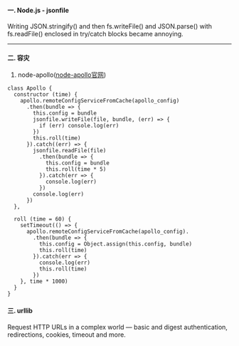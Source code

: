 #### 一. Node.js - jsonfile
Writing JSON.stringify() and then fs.writeFile() and JSON.parse() with fs.readFile() enclosed in try/catch blocks became annoying.
***

#### 二. 容灾
1.  node-apollo([node-apollo官网](https://github.com/Quinton/node-apollo))
```
class Apollo {
  constructor (time) {
    apollo.remoteConfigServiceFromCache(apollo_config)
      .then(bundle => {
        this.config = bundle
        jsonfile.writeFile(file, bundle, (err) => {
          if (err) console.log(err)
        })
        this.roll(time)
      }).catch((err) => {
        jsonfile.readFile(file)
          .then(bundle => {
            this.config = bundle
            this.roll(time * 5)
          }).catch(err => {
            console.log(err)
          })
        console.log(err)
      })
  },

  roll (time = 60) {
    setTimeout(() => {
      apollo.remoteConfigServiceFromCache(apollo_config).
        .then(bundle => {
          this.config = Object.assign(this.config, bundle)
          this.roll(time)
        }).catch(err => {
          console.log(err)
          this.roll(time)
        })
    }, time * 1000)
  }
}
```
#### 三. urllib
Request HTTP URLs in a complex world — basic and digest authentication, redirections, cookies, timeout and more.

